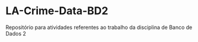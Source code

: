 # LA-Crime-Data-BD2
Repositório para atividades referentes ao trabalho da disciplina de Banco de Dados 2
